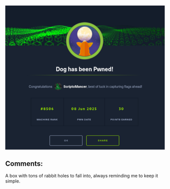 ![Proof of completion for Perfection on 03-04-2024](/docs/assets/Dog-Proof.png)

## Comments:
A box with tons of rabbit holes to fall into, always reminding me to keep it simple.

